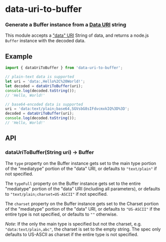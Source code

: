 data-uri-to-buffer
==================
### Generate a Buffer instance from a [Data URI][rfc] string

This module accepts a ["data" URI][rfc] String of data, and returns a
node.js `Buffer` instance with the decoded data.

Example
-------

``` js
import { dataUriToBuffer } from 'data-uri-to-buffer';

// plain-text data is supported
let uri = 'data:,Hello%2C%20World!';
let decoded = dataUriToBuffer(uri);
console.log(decoded.toString());
// 'Hello, World!'

// base64-encoded data is supported
uri = 'data:text/plain;base64,SGVsbG8sIFdvcmxkIQ%3D%3D';
decoded = dataUriToBuffer(uri);
console.log(decoded.toString());
// 'Hello, World!'
```


API
---

### dataUriToBuffer(String uri) → Buffer

The `type` property on the Buffer instance gets set to the main type portion of
the "mediatype" portion of the "data" URI, or defaults to `"text/plain"` if not
specified.

The `typeFull` property on the Buffer instance gets set to the entire
"mediatype" portion of the "data" URI (including all parameters), or defaults
to `"text/plain;charset=US-ASCII"` if not specified.

The `charset` property on the Buffer instance gets set to the Charset portion of
the "mediatype" portion of the "data" URI, or defaults to `"US-ASCII"` if the
entire type is not specified, or defaults to `""` otherwise.

*Note*: If the only the main type is specified but not the charset, e.g.
`"data:text/plain,abc"`, the charset is set to the empty string. The spec only
defaults to US-ASCII as charset if the entire type is not specified.

[rfc]: http://tools.ietf.org/html/rfc2397
